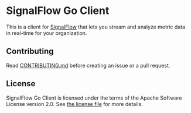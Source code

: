 # SignalFlow Go Client

<!-- TODO: Uncomment before making a public release.
[![Go Reference](https://pkg.go.dev/badge/github.com/signalfx/signalflow-client-go/signalflow.svg)](https://pkg.go.dev/github.com/signalfx/signalflow-client-go/signalflow)

[![go.mod](https://img.shields.io/github/go-mod/go-version/signalfx/signalflow-client-go)](go.mod)
[![Keep a Changelog](https://img.shields.io/badge/changelog-Keep%20a%20Changelog-%23E05735)](CHANGELOG.md)
[![LICENSE](https://img.shields.io/github/license/signalfx/signalflow-client-go)](LICENSE)

[![Build Status](https://img.shields.io/github/actions/workflow/status/signalfx/signalflow-client-go/ci.yml?branch=main)](https://github.com/signalfx/signalflow-client-go/actions?query=branch%3Amain)
-->

This is a client for [SignalFlow](https://dev.splunk.com/observability/docs/signalflow)
that lets you stream and analyze metric data in real-time for your organization.

## Contributing

Read [CONTRIBUTING.md](CONTRIBUTING.md)
before creating an issue or a pull request.

## License

SignalFlow Go Client is licensed under the terms of
the Apache Software License version 2.0.
See [the license file](./LICENSE) for more details.
